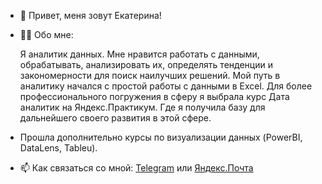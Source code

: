 - 👋 Привет, меня зовут Екатерина!
- 👨‍💻 Обо мне:

  Я аналитик данных. Мне нравится работать с данными, обрабатывать, анализировать их, определять тенденции и закономерности для поиск наилучших решений. Мой путь в аналитику начался с простой работы с данными в Excel.
  Для более профессионального погружения в сферу я выбрала курс Дата аналитик на Яндекс.Практикум. Где я получила базу для дальнейшего своего развития в этой сфере.
- Прошла дополнительно курсы по визуализации данных (PowerBI, DataLens, Tableu).

- 📫 Как связаться со мной: [Telegram](https://t.me/Eekaterina007) или [Яндекс.Почта](https://mail.yandex.ru/compose?to=lauel@yandex.ru)


